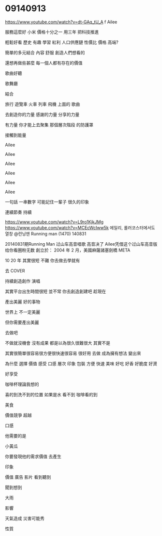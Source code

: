 # 09140913
https://www.youtube.com/watch?v=dt-GAq_tU_A
f
Ailee

服務這麼好 小米
價格十分之一 用三年 把科技推進

輕鬆好看
歷史 有趣 學習
紅利 人口供應鏈
性價比
 價格 高端?

簡單的多元結合
內容 舒服 創造人們想看的

還想再做些甚麼
每一個人都有存在的價值

歌曲好聽

歌舞廳

結合



旅行 遊覽車 火車 列車 飛機 上面的 歌曲

去創造你的力量
感謝的力量
分享的力量

有力量
你才能上去聚集
那個層次階段
的防護罩

接觸到能量

Ailee

Ailee

Ailee

Ailee

Ailee

Ailee

一句話 一串數字 可能記住一輩子
很久的印象

連續節奏 持續


https://www.youtube.com/watch?v=L9ro1KjkJMg
https://www.youtube.com/watch?v=MCEcWcIww5k
에일리, 롤러코스터에서도 열창 @런닝맨 Running man (1470) 140831


20140831期Running Man 过山车高音唱歌 高音决了
Ailee凭借这个过山车高音版给你看圈粉无数 
創立於： 2004 年 2 月，美國麻薩諸塞劍橋 META

10 20 年
其實很短
 不難
  你去做去學就有
  
去
COVER

持續創造創作
演唱

其實平台出生時間很短
並不常
你去創造創建吧
趁現在


產出美麗 好的事物

世界上 不一定美麗

但你需要產出美麗

去做吧


不做就沒機會
沒有成果
都是以為很久很難很大
其實不是

其實很簡單很容易很方便很快速很容易
很好用
去做
成為擁有想法
變出來

為什麼
選擇
價值
感受
口感
層次
印象
包裝
方便
快速
美味
好吃
好香
好脆度
好燙

好享受

咖啡杯理論我想的

喜的到洗不到的位置 
如果是水 看不到 咖啡看的到


美食

價值競爭
超越

口感

他需要的是

小黃瓜

你要發現他的需求價值
去產生



印象

價值
廣告
影片
看到聽到

聞到想到



大雨

影響

天氣造成
災害可能秀

性質
